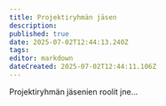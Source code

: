 ```yaml
---
title: Projektiryhmän jäsen
description: 
published: true
date: 2025-07-02T12:44:13.240Z
tags: 
editor: markdown
dateCreated: 2025-07-02T12:44:11.106Z
---
```


Projektiryhmän jäsenien roolit jne...